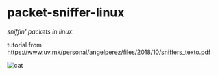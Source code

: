 # packet-sniffer-linux
*sniffin' packets in linux.*

tutorial from https://www.uv.mx/personal/angelperez/files/2018/10/sniffers_texto.pdf

![cat](https://user-images.githubusercontent.com/81663980/182435501-12bb846b-b030-4acd-9172-bb00f6781264.gif)
